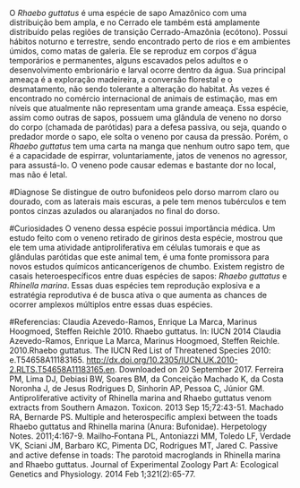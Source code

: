 ﻿O *Rhaebo guttatus* é uma espécie de sapo Amazônico com uma distribuição bem ampla, e no Cerrado ele também está amplamente distribuído pelas regiões de transição Cerrado-Amazônia (ecótono). Possui hábitos noturno e terrestre, sendo encontrado perto de rios e em ambientes úmidos, como <glossario>matas de galeria</glossario>. Ele se reproduz em corpos d'água temporários e permanentes, alguns escavados pelos adultos e o desenvolvimento embrionário e larval ocorre dentro da água.
Sua principal ameaça é a exploração madeireira, a conversão florestal e o desmatamento, não sendo tolerante a alteração do habitat. Às vezes é encontrado no comércio internacional de animais de estimação, mas em níveis que atualmente não representam uma grande ameaça.
Essa espécie, assim como outras de sapos, possuem uma glândula de veneno no dorso do corpo (chamada de parótidas) para a <glossario>defesa passiva</glossario>, ou seja, quando o predador morde o sapo, ele solta o veneno por causa da pressão. Porém, o *Rhaebo guttatus* tem uma carta na manga que nenhum outro sapo tem, que é a capacidade de espirrar, voluntariamente, jatos de venenos no agressor, para assustá-lo. O veneno pode causar edemas e bastante dor no local, mas não é letal.


#Diagnose
Se distingue de outro bufonideos pelo dorso marrom claro ou dourado, com as laterais mais escuras, a pele tem menos tubérculos e tem pontos cinzas azulados ou alaranjados no final do dorso.




#Curiosidades
O veneno dessa espécie possui importância médica. Um estudo feito com o veneno retirado de girinos desta espécie, mostrou que ele tem uma atividade antiproliferativa em células tumorais e que as glândulas parótidas que este animal tem, é uma fonte promissora para novos estudos químicos anticancerígenos de chumbo.
Existem registro de casais heteroespecíficos entre duas espécies de sapos: *Rhaebo guttatus* e *Rhinella marina*. Essas duas espécies tem reprodução explosiva e a estratégia reprodutiva é de busca ativa o que aumenta as chances de ocorrer amplexos múltiplos entre essas duas espécies.




#Referencias: 
Claudia Azevedo-Ramos, Enrique La Marca, Marinus Hoogmoed, Steffen Reichle 2010. Rhaebo guttatus. In: IUCN 2014
Claudia Azevedo-Ramos, Enrique La Marca, Marinus Hoogmoed, Steffen Reichle. 2010.Rhaebo guttatus. The IUCN Red List of Threatened Species 2010: e.T54658A11183165. http://dx.doi.org/10.2305/IUCN.UK.2010-2.RLTS.T54658A11183165.en. Downloaded on 20 September 2017.
Ferreira PM, Lima DJ, Debiasi BW, Soares BM, da Conceição Machado K, da Costa Noronha J, de Jesus Rodrigues D, Sinhorin AP, Pessoa C, Júnior GM. Antiproliferative activity of Rhinella marina and Rhaebo guttatus venom extracts from Southern Amazon. Toxicon. 2013 Sep 15;72:43-51.
Machado RA, Bernarde PS. Multiple and heterospecific amplexi between the toads Rhaebo guttatus and Rhinella marina (Anura: Bufonidae). Herpetology Notes. 2011;4:167-9.
Mailho‐Fontana PL, Antoniazzi MM, Toledo LF, Verdade VK, Sciani JM, Barbaro KC, Pimenta DC, Rodrigues MT, Jared C. Passive and active defense in toads: The parotoid macroglands in Rhinella marina and Rhaebo guttatus. Journal of Experimental Zoology Part A: Ecological Genetics and Physiology. 2014 Feb 1;321(2):65-77.